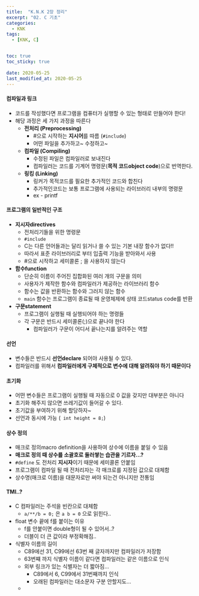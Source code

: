 ```yaml
---
title:  "K.N.K 2장 정리"
excerpt: "02. C 기초"
categories:
  - KNK
tags:
  - [KNK, C]


toc: true
toc_sticky: true
 
date: 2020-05-25
last_modified_at: 2020-05-25
---
```


#### 컴파일과 링크
- 코드를 작성했다면 프로그램을 컴퓨터가 실행할 수 있는 형태로 만들어야 한다!
- 해당 과정은 세 가지 과정을 따른다
	- **전처리 (Preprocessing)**
		- \#으로 시작하는 **지시어**를 따름 (```#include```)
		- 어떤 파일을 추가하고~ 수정하고~
	- **컴파일 (Compiling)**
		- 수정된 파일은 컴파일러로 보내진다
		- 컴파일러는 코드를 기계어 명령문(**목적 코드object code**)으로 번역한다.
	- **링킹 (Linking)**
		- 링커가 목적코드를 필요한 추가적인 코드와 합친다
		- 추가적인코드는 보통 프로그램에 사용되는 라이브러리 내부의 명령문
		- ex - printf

#### 프로그램의 일반적인 구조
- **지시자directives**
	- 전처리기들을 위한 명령문
	- ```#include```
	- C는 다른 언어들과는 달리 읽거나 쓸 수 있는 기본 내장 함수가 없다!!
	- 따라서 표준 라이브러리로 부터 입출력 기능을 받아와서 사용
	- \#으로 시작하고 세미콜론 ; 을 사용하지 않는다
- **함수function**
	- 단순히 이름이 주어진 집합화된 여러 개의 구문을 의미
	- 사용자가 제작한 함수와 컴파일러가 제공하는 라이브러리 함수
	- 함수는 값을 반환하는 함수와 그러지 않는 함수
	- `main` 함수는 프로그램이 종료될 때 운영체제에 상태 코드status code를 반환
- **구문statement**
	- 프로그램이 실행될 때 실행되어야 하는 명령들
	- 각 구문은 반드시 세미콜론(;)으로 끝나야 한다
		- 컴파일러가 구문이 어디서 끝나는지를 알려주는 역할


#### 선언
- 변수들은 반드시 **선언declare** 되어야 사용될 수 있다.
- 컴파일러를 위해서 **컴파일러에게 구체적으로 변수에 대해 알려줘야 하기 때문이다**

#### 초기화
- 어떤 변수들은 프로그램이 실행될 때 자동으로 0 값을 갖지만 대부분은 아니다
- 초기화 해주지 않으면 쓰레기값이 들어갈 수 있다.
- 초기값을 부여하기 위해 할당하자~
- 선언과 동시에 가능 (``` int height = 8;```)

#### 상수 정의
- 매크로 정의macro definition을 사용하여 상수에 이름을 붙일 수 있음
- **매크로 정의 때 상수를 소괄호로 둘러쌓는 습관을 기르자...?** 
- `#define` 도 전처리 **지시자**이기 때문에 세미콜론 안붙임
- 프로그램이 컴파일 될 때 전처리자는 각 매크로를 지정된 값으로 대체함
- 상수명(매크로 이름)을 대문자로만 써야 되는건 아니지만 전통임

#### TMI..?
- C 컴파일러는 주석을 빈칸으로 대체함
	- `a/**/b = 0;` 은 `a b = 0` 으로 읽힌다..
- float 변수 끝에 f를 붙이는 이유
	- f를 안붙이면 double형이 될 수 있어서..?
	- 더블이 더 큰 값이라 부정확해짐..
- 식별자 이름의 길이
	- C89에선 31, C99에선 63번 째 글자까지만 컴파일러가 저장함
	- 63번쨰 까지 식별자 이름이 같다면 컴파일러는 같은 이름으로 인식
	- 외부 링크가 있는 식별자는 더 짧아짐...
		- C89에서 6, C99에서 31번째까지 인식
		- 오래된 컴파일러는 대소문자 구분 안할지도...
	- 
